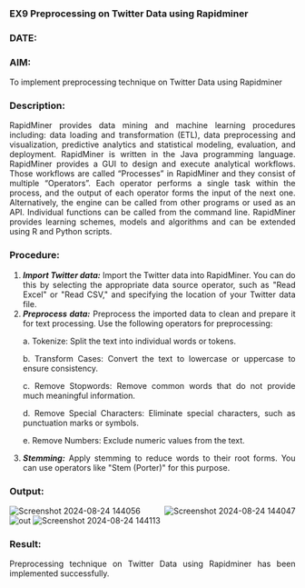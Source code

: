 ### EX9 Preprocessing on Twitter Data using Rapidminer
### DATE: 
### AIM: 
To implement preprocessing technique on Twitter Data using Rapidminer
### Description: 
<div align = "justify">
RapidMiner provides data mining and machine learning procedures including: data loading and transformation (ETL), data preprocessing and visualization, 
predictive analytics and statistical modeling, evaluation, and deployment. RapidMiner is written in the Java programming language. 
RapidMiner provides a GUI to design and execute analytical workflows. Those workflows are called “Processes” in RapidMiner and they consist of multiple “Operators”. 
Each operator performs a single task within the process, and the output of each operator forms the input of the next one. Alternatively, the engine can be called from 
other programs or used as an API. Individual functions can be called from the command line. 
RapidMiner provides learning schemes, models and algorithms and can be extended using R and Python scripts.

### Procedure:
1) ***Import Twitter data:*** Import the Twitter data into RapidMiner. You can do this by selecting the appropriate
data source operator, such as "Read Excel" or "Read CSV," and specifying the location of your Twitter data
file.
2) ***Preprocess data:*** Preprocess the imported data to clean and prepare it for text processing. Use the following
operators for preprocessing:
    <p>a. Tokenize: Split the text into individual words or tokens.
    <p>b. Transform Cases: Convert the text to lowercase or uppercase to ensure consistency.
    <p>c. Remove Stopwords: Remove common words that do not provide much meaningful information.
    <p>d. Remove Special Characters: Eliminate special characters, such as punctuation marks or symbols.
    <p>e. Remove Numbers: Exclude numeric values from the text.
3) ***Stemming:*** Apply stemming to reduce words to their root forms. You can use operators like "Stem (Porter)"
for this purpose.


### Output:



![Screenshot 2024-08-24 144056](https://github.com/user-attachments/assets/79dc074e-3564-4b94-8e5e-db4e447f00db)
![Screenshot 2024-08-24 144047](https://github.com/user-attachments/assets/8c8bd040-ed31-45fd-8a1f-670e868270bf)
![out](https://github.com/user-attachments/assets/f638f17c-eb6e-4fa0-b277-bc137c84b2f3)
![Screenshot 2024-08-24 144113](https://github.com/user-attachments/assets/45379100-b04d-4d65-bd18-b3b7181304a3)

### Result:
Preprocessing technique on Twitter Data using Rapidminer  has been implemented successfully.
